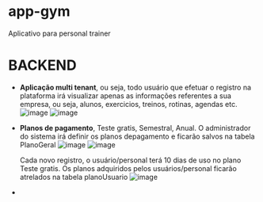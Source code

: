 # app-gym
Aplicativo para personal trainer



# BACKEND

- **Aplicação multi tenant**, ou seja, todo usuário que efetuar o registro na plataforma irá visualizar apenas as informações referentes a sua empresa, ou seja, alunos, exercicios, treinos, rotinas, agendas etc.
  ![image](https://github.com/user-attachments/assets/41f39e17-3f66-4ca1-b56d-165fab0f48d3)
  ![image](https://github.com/user-attachments/assets/ce6af89e-0a11-4aa3-9cf7-ce32052d3b04)
  
- **Planos de pagamento**, Teste gratis, Semestral, Anual.
  O administrador do sistema irá definir os planos depagamento e ficarão salvos na tabela PlanoGeral
  ![image](https://github.com/user-attachments/assets/aa330546-4261-403c-b5c2-b72e8dc991ef)
  ![image](https://github.com/user-attachments/assets/9d29bffb-3ecd-4117-93f0-ee1ba7c2ca80)

  Cada novo registro, o usuário/personal terá 10 dias de uso no plano Teste gratis. Os planos adquiridos pelos usuários/personal ficarão atrelados na tabela planoUsuario
  ![image](https://github.com/user-attachments/assets/9a6e5a9e-f4fe-4f2d-adc9-fe14015d6bec)

-  
